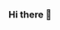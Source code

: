 ### Hi there 👋

<!--
**Rohith-Chittipolu/Rohith-Chittipolu**

- 🌱 I’m currently learning Java,Html,css,Javascript.
- 🤔 I’m looking for help with ...
- 📫 How to reach me: chrohith2808@gmail.com
- 😄 Pronouns: He
- ⚡ Fun fact: I love to travel and explore new places.
I aim to become a full stack devoloper in a reputed product based it firm after my masters.
-->
